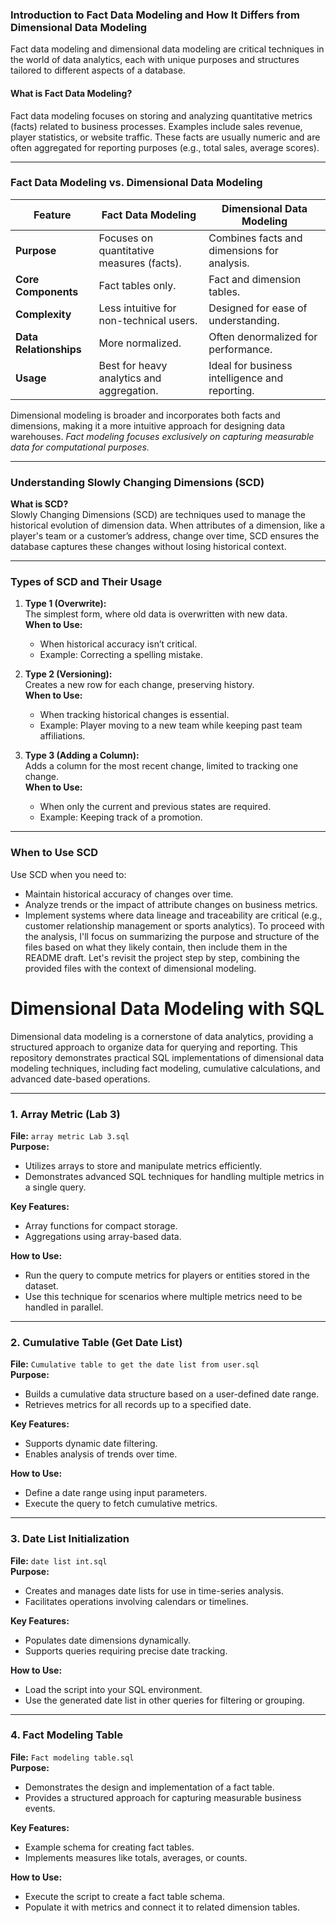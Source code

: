 ### Introduction to Fact Data Modeling and How It Differs from Dimensional Data Modeling

Fact data modeling and dimensional data modeling are critical techniques in the world of data analytics, each with unique purposes and structures tailored to different aspects of a database.

#### **What is Fact Data Modeling?**
Fact data modeling focuses on storing and analyzing quantitative metrics (facts) related to business processes. Examples include sales revenue, player statistics, or website traffic. These facts are usually numeric and are often aggregated for reporting purposes (e.g., total sales, average scores).

---

### **Fact Data Modeling vs. Dimensional Data Modeling**

| Feature                | Fact Data Modeling                          | Dimensional Data Modeling                |
|------------------------|---------------------------------------------|------------------------------------------|
| **Purpose**            | Focuses on quantitative measures (facts).  | Combines facts and dimensions for analysis. |
| **Core Components**    | Fact tables only.                          | Fact and dimension tables.               |
| **Complexity**         | Less intuitive for non-technical users.    | Designed for ease of understanding.      |
| **Data Relationships** | More normalized.                           | Often denormalized for performance.      |
| **Usage**              | Best for heavy analytics and aggregation.  | Ideal for business intelligence and reporting. |

Dimensional modeling is broader and incorporates both facts and dimensions, making it a more intuitive approach for designing data warehouses. *Fact modeling focuses exclusively on capturing measurable data for computational purposes.*

---

### **Understanding Slowly Changing Dimensions (SCD)**

**What is SCD?**  
Slowly Changing Dimensions (SCD) are techniques used to manage the historical evolution of dimension data. When attributes of a dimension, like a player's team or a customer’s address, change over time, SCD ensures the database captures these changes without losing historical context.

---

### **Types of SCD and Their Usage**

1. **Type 1 (Overwrite):**  
   The simplest form, where old data is overwritten with new data.  
   **When to Use:**  
   - When historical accuracy isn’t critical.  
   - Example: Correcting a spelling mistake.

2. **Type 2 (Versioning):**  
   Creates a new row for each change, preserving history.  
   **When to Use:**  
   - When tracking historical changes is essential.  
   - Example: Player moving to a new team while keeping past team affiliations.

3. **Type 3 (Adding a Column):**  
   Adds a column for the most recent change, limited to tracking one change.  
   **When to Use:**  
   - When only the current and previous states are required.  
   - Example: Keeping track of a promotion.

---

### **When to Use SCD**

Use SCD when you need to:
- Maintain historical accuracy of changes over time.
- Analyze trends or the impact of attribute changes on business metrics.
- Implement systems where data lineage and traceability are critical (e.g., customer relationship management or sports analytics).
To proceed with the analysis, I'll focus on summarizing the purpose and structure of the files based on what they likely contain, then include them in the README draft. Let's revisit the project step by step, combining the provided files with the context of dimensional modeling.


# Dimensional Data Modeling with SQL

Dimensional data modeling is a cornerstone of data analytics, providing a structured approach to organize data for querying and reporting. This repository demonstrates practical SQL implementations of dimensional data modeling techniques, including fact modeling, cumulative calculations, and advanced date-based operations.

---

### 1. **Array Metric (Lab 3)**
   **File:** `array metric Lab 3.sql`  
   **Purpose:**  
   - Utilizes arrays to store and manipulate metrics efficiently.
   - Demonstrates advanced SQL techniques for handling multiple metrics in a single query.

   **Key Features:**  
   - Array functions for compact storage.
   - Aggregations using array-based data.

   **How to Use:**  
   - Run the query to compute metrics for players or entities stored in the dataset.
   - Use this technique for scenarios where multiple metrics need to be handled in parallel.

---

### 2. **Cumulative Table (Get Date List)**
   **File:** `Cumulative table to get the date list from user.sql`  
   **Purpose:**  
   - Builds a cumulative data structure based on a user-defined date range.
   - Retrieves metrics for all records up to a specified date.

   **Key Features:**  
   - Supports dynamic date filtering.
   - Enables analysis of trends over time.

   **How to Use:**  
   - Define a date range using input parameters.
   - Execute the query to fetch cumulative metrics.

---

### 3. **Date List Initialization**
   **File:** `date list int.sql`  
   **Purpose:**  
   - Creates and manages date lists for use in time-series analysis.
   - Facilitates operations involving calendars or timelines.

   **Key Features:**  
   - Populates date dimensions dynamically.
   - Supports queries requiring precise date tracking.

   **How to Use:**  
   - Load the script into your SQL environment.
   - Use the generated date list in other queries for filtering or grouping.

---

### 4. **Fact Modeling Table**
   **File:** `Fact modeling table.sql`  
   **Purpose:**  
   - Demonstrates the design and implementation of a fact table.
   - Provides a structured approach for capturing measurable business events.

   **Key Features:**  
   - Example schema for creating fact tables.
   - Implements measures like totals, averages, or counts.

   **How to Use:**  
   - Execute the script to create a fact table schema.
   - Populate it with metrics and connect it to related dimension tables.
